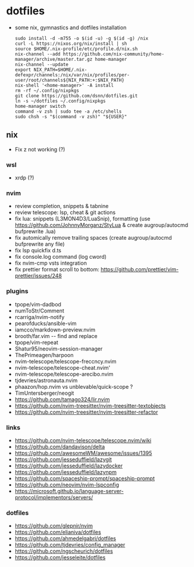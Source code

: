 # dotfiles

- some nix, gymnastics and dotfiles installation
    ```
    sudo install -d -m755 -o $(id -u) -g $(id -g) /nix
    curl -L https://nixos.org/nix/install | sh
    source $HOME/.nix-profile/etc/profile.d/nix.sh
    nix-channel --add https://github.com/nix-community/home-manager/archive/master.tar.gz home-manager
    nix-channel --update
    export NIX_PATH=$HOME/.nix-defexpr/channels:/nix/var/nix/profiles/per-user/root/channels${NIX_PATH:+:$NIX_PATH}
    nix-shell '<home-manager>' -A install
    rm -rf ~/.config/nixpkgs
    git clone https://github.com/dsnn/dotfiles.git
    ln -s ~/dotfiles ~/.config/nixpkgs
    home-manager switch
    command -v zsh | sudo tee -a /etc/shells
    sudo chsh -s "$(command -v zsh)" "${USER}"
    ```
## nix
- Fix z not working (?) 

### wsl 
- xrdp (?)

### nvim

- review completion, snippets & tabnine
- review telescope: lsp, cheat & git actions 
- fix lua: snippets (L3MON4D3/LuaSnip), formatting (use https://github.com/JohnnyMorganz/StyLua & create augroup/autocmd bufprewrite .lua)
- fix automically remove trailing spaces (create augroup/autocmd bufprewrite any file)
- fix lsp quickfix d.ts
- fix console.log command (log cword)
- fix nvim-cmp vsts integration 
- fix prettier format scroll to bottom: https://github.com/prettier/vim-prettier/issues/248

### plugins

- tpope/vim-dadbod
- numToStr/Comment
- rcarriga/nvim-notify
- pearofducks/ansible-vim
- iamcco/markdown-preview.nvim
- brooth/far.vim -- find and replace
- tpope/vim-repeat
- Shatur95/neovim-session-manager
- ThePrimeagen/harpoon
- nvim-telescope/telescope-freccncy.nvim
- nvim-telescope/telescope-cheat.nvim'
- nvim-telescope/telescope-arecibo.nvim
- tjdevries/astronauta.nvim
- phaazon/hop.nvim vs unblevable/quick-scope ?
- TimUntersberger/neogit
- https://github.com/tamago324/lir.nvim
- https://github.com/nvim-treesitter/nvim-treesitter-textobjects
- https://github.com/nvim-treesitter/nvim-treesitter-refactor

### links

- https://github.com/nvim-telescope/telescope.nvim/wiki
- https://github.com/dandavison/delta
- https://github.com/awesomeWM/awesome/issues/1395
- https://github.com/jesseduffield/lazygit
- https://github.com/jesseduffield/lazydocker
- https://github.com/jesseduffield/lazynpm
- https://github.com/spaceship-prompt/spaceship-prompt
- https://github.com/neovim/nvim-lspconfig
- https://microsoft.github.io/language-server-protocol/implementors/servers/

### dotfiles

- https://github.com/glepnir/nvim
- https://github.com/elianiva/dotfiles
- https://github.com/ahmedelgabri/dotfiles
- https://github.com/tjdevries/config_manager
- https://github.com/ngscheurich/dotfiles
- https://github.com/jesseleite/dotfiles

